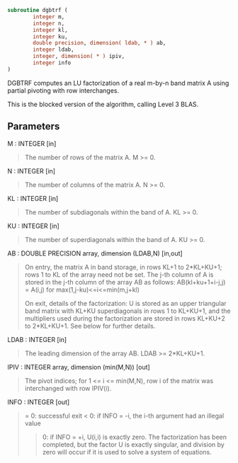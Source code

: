 ```fortran
subroutine dgbtrf (
        integer m,
        integer n,
        integer kl,
        integer ku,
        double precision, dimension( ldab, * ) ab,
        integer ldab,
        integer, dimension( * ) ipiv,
        integer info
)
```

DGBTRF computes an LU factorization of a real m-by-n band matrix A
using partial pivoting with row interchanges.

This is the blocked version of the algorithm, calling Level 3 BLAS.

## Parameters
M : INTEGER [in]
> The number of rows of the matrix A.  M >= 0.

N : INTEGER [in]
> The number of columns of the matrix A.  N >= 0.

KL : INTEGER [in]
> The number of subdiagonals within the band of A.  KL >= 0.

KU : INTEGER [in]
> The number of superdiagonals within the band of A.  KU >= 0.

AB : DOUBLE PRECISION array, dimension (LDAB,N) [in,out]
> On entry, the matrix A in band storage, in rows KL+1 to
> 2\*KL+KU+1; rows 1 to KL of the array need not be set.
> The j-th column of A is stored in the j-th column of the
> array AB as follows:
> AB(kl+ku+1+i-j,j) = A(i,j) for max(1,j-ku)<=i<=min(m,j+kl)
> 
> On exit, details of the factorization: U is stored as an
> upper triangular band matrix with KL+KU superdiagonals in
> rows 1 to KL+KU+1, and the multipliers used during the
> factorization are stored in rows KL+KU+2 to 2\*KL+KU+1.
> See below for further details.

LDAB : INTEGER [in]
> The leading dimension of the array AB.  LDAB >= 2\*KL+KU+1.

IPIV : INTEGER array, dimension (min(M,N)) [out]
> The pivot indices; for 1 <= i <= min(M,N), row i of the
> matrix was interchanged with row IPIV(i).

INFO : INTEGER [out]
> = 0: successful exit
> < 0: if INFO = -i, the i-th argument had an illegal value
> > 0: if INFO = +i, U(i,i) is exactly zero. The factorization
> has been completed, but the factor U is exactly
> singular, and division by zero will occur if it is used
> to solve a system of equations.
